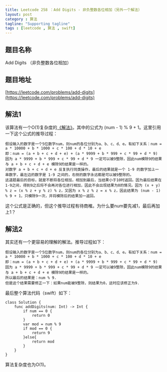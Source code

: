 ```yaml
---
title: Leetcode 258 ：Add Digits - 非负整数各位相加（另外一个解法）
layout: post
category : 算法
tagline: "Supporting tagline"
tags : [leetcode , 算法 , swift]
---
```


## 题目名称

Add Digits （非负整数各位相加）

## 题目地址

[https://leetcode.com/problems/add-digits](https://leetcode.com/problems/add-digits)

## 解法1
该算法有一个O(1)复杂度的[《解法》](http://my.oschina.net/Tsybius2014/blog/497645 "LeetCode：Add Digits - 非负整数各位相加")。其中的公式为 (num - 1) % 9 + 1。这里引用一下这个公式的推导过程：

    假设输入的数字是一个5位数字num，则num的各位分别为a、b、c、d、e。有如下关系：num = a * 10000 + b * 1000 + c * 100 + d * 10 + e  
    即：num = (a + b + c + d + e) + (a * 9999 + b * 999 + c * 99 + d * 9)  
    因为 a * 9999 + b * 999 + c * 99 + d * 9 一定可以被9整除，因此num模除9的结果与 a + b + c + d + e 模除9的结果是一样的。  
    对数字 a + b + c + d + e 反复执行同类操作，最后的结果就是一个 1-9 的数字加上一串数字，最左边的数字是 1-9 之间的，右侧的数字永远都是可以被9整除的。  
    这道题最后的目标，就是不断将各位相加，相加到最后，当结果小于10时返回。因为最后结果在1-9之间，得到9之后将不会再对各位进行相加，因此不会出现结果为0的情况。因为 (x + y) % z = (x % z + y % z) % z，又因为 x % z % z = x % z，因此结果为 (num - 1) % 9 + 1，只模除9一次，并将模除后的结果加一返回。

这个公式是正确的，但这个推导过程有待商榷。为什么要num要先减1，最后再加上1？

## 解法2
其实还有一个更容易的理解的解法。推导过程如下：

    假设输入的数字是一个5位数字num，则num的各位分别为a、b、c、d、e。有如下关系：num = a * 10000 + b * 1000 + c * 100 + d * 10 + e  
    即：num = (a + b + c + d + e) + (a * 9999 + b * 999 + c * 99 + d * 9)  
    因为 a * 9999 + b * 999 + c * 99 + d * 9 一定可以被9整除，因此num模除9的结果与 a + b + c + d + e 模除9的结果是一样的。
    所以最后的结果是：num % 9.
    但是这个结果需要修正一下：如果num能被9整除，则结果为0，这时应该修正为9.


最后整个算法代码（swift）如下：

	class Solution {
	    func addDigits(num: Int) -> Int {
	        if num == 0 {
	            return 0
	        }
	        var mod = num % 9
	        if mod == 0 {
	            return 9
	        }else{
	            return mod
	        }
	    }
	}


算法复杂度也为O(1)。






